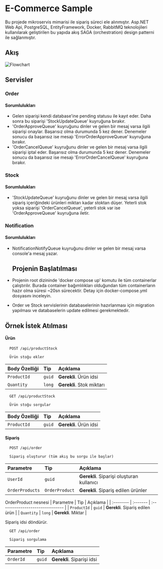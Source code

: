# E-Commerce Sample
Bu projede mikroservis mimarisi ile sipariş süreci ele alınmıştır. Asp.NET Web Api, PostgreSQL, EntityFramework, Docker, RabbitMQ teknolojileri kullanılarak geliştirilen bu yapıda akış SAGA (orchestration) design patterni ile sağlanmıştır.

## Akış
![Flowchart](https://github.com/user-attachments/assets/81dfc8ae-455f-45af-8f9a-998781224e39)

## Servisler
### Order
#### Sorumlulukları
- Gelen siparişi kendi database'ine pending statusu ile kayıt eder. Daha sonra bu siparişi 'StockUpdateQueue' kuyruğuna bırakır.
- 'OrderApproveQueue' kuyruğunu dinler ve gelen bir mesaj varsa ilgili siparişi onaylar. Başarısız olma durumunda 5 kez dener. Denemeler sonucu da başarısız ise mesajı 'ErrorOrderApproveQueue' kuyruğuna bırakır.
- 'OrderCancelQueue' kuyruğunu dinler ve gelen bir mesaj varsa ilgili siparişi iptal eder. Başarısız olma durumunda 5 kez dener. Denemeler sonucu da başarısız ise mesajı 'ErrorOrderCancelQueue' kuyruğuna bırakır.
### Stock
#### Sorumlulukları
- 'StockUpdateQueue' kuyruğunu dinler ve gelen bir mesaj varsa ilgili sipariş içeriğindeki ürünleri miktarı kadar stoktan düşer. Yeterli stok yoksa siparişi 'OrderCancelQueue', yeterli stok var ise 'OrderApproveQueue' kuyruğuna iletir.
### Notification
#### Sorumlulukları
- NotificationNotifyQueue kuyruğunu dinler ve gelen bir mesaj varsa console'a mesaj yazar.

  ## Projenin Başlatılması
- Projenin root dizininde 'docker compose up' komutu ile tüm containerlar çalıştırılır. Burada container bağımlılıkları olduğundan tüm containerların hazır olma süresi ~20sn sürecektir. Detay için docker-compose.yml dosyasını inceleyin.
- Order ve Stock servislerinin databaselerinin hazırlanması için migration yapılması ve databaselerin update edilmesi gerekmektedir. 

## Örnek İstek Atılması
#### Ürün

```http
  POST /api/productStock
  
  Ürün stoğu ekler
```

| Body Özelliği | Tip     | Açıklama                |
| :-------- | :------- | :------------------------- |
| `ProductId` | `guid` | **Gerekli**. Ürün idsi |
| `Quantity` | `long` | **Gerekli**. Stok miktarı |


```http
  GET /api/productStock
  
  Ürün stoğu sorgular
```

| Body Özelliği | Tip     | Açıklama                |
| :-------- | :------- | :------------------------- |
| `ProductId` | `guid` | **Gerekli**. Ürün idsi |

#### Sipariş

```http
  POST /api/order
  
  Sipariş oluşturur (tüm akış bu sorgu ile başlar)
```

| Parametre | Tip     | Açıklama                       |
| :-------- | :------- | :-------------------------------- |
| `UserId`      | `guid` | **Gerekli**. Siparişi oluşturan kullanıcı |
| `OrderProducts`      | `OrderProduct` | **Gerekli**. Sipariş edilen ürünler |

OrderProduct nesnesi
| Parametre | Tip     | Açıklama                       |
| :-------- | :------- | :-------------------------------- |
| `ProductId`      | `guid` | **Gerekli**. Sipariş edilen ürün |
| `Quantity`      | `long` | **Gerekli**. Miktar |

Sipariş idsi döndürür.



```http
  GET /api/order
  
  Sipariş sorgulama
```

| Parametre | Tip     | Açıklama                       |
| :-------- | :------- | :-------------------------------- |
| `OrderId`      | `guid` | **Gerekli**. Siparişi idsi |
